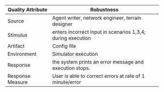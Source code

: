 Quality Attribute	| Robustness	
------------------|--------------
Source	| Agent writer, network engineer, terrain designer	
Stimulus |	enters incorrect input in scenarios 1,3,4; during execution	
Artifact	| Config file	
Environment	 | Simulator execution	
Response	| the system prints an error message and execution stops.	
Response Measure	| User is able to correct errors at rate of 1 minute/error	
